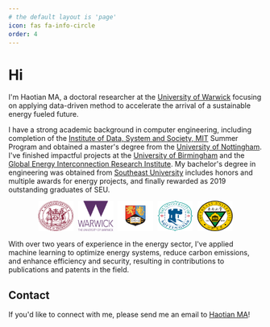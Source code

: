 ```yaml
---
# the default layout is 'page'
icon: fas fa-info-circle
order: 4
---
```


# Hi

I'm Haotian MA, a doctoral researcher at the [University of Warwick](https://warwick.ac.uk/) focusing on applying data-driven method to accelerate the arrival of a sustainable energy fueled future.

I have a strong academic background in computer engineering, including completion of the [Institute of Data, System and Society, MIT](https://idss.mit.edu/) Summer Program and obtained a master's degree from the [University of Nottingham](https://www.nottingham.ac.uk/engineering/). I've finished impactful projects at the [University of Birmingham](https://www.birmingham.ac.uk/index.aspx) and the [Global Energy Interconnection Research Institute](https://geiri.eu/). My bachelor's degree in engineering was obtained from [Southeast University](https://www.seu.edu.cn/english/) includes honors and multiple awards for energy projects, and finally rewarded as 2019 outstanding graduates of SEU. 

<div style="text-align: center; width: 100%;">
  <img src="/images/mit.webp" alt="MIT" style="width: 70px; height: 60px; margin-right: 1%;" />
  <img src="/images/UoW.png" alt="UoW" style="width: 70px; height: 60px; margin-right: 1%;" />
  <img src="/images/UoB.png" alt="UoB" style="width: 70px; height: 60px; margin-right: 1%;" />
  <img src="/images/UoN.png" alt="UoN" style="width: 70px; height: 60px; margin-right: 1%;" />
  <img src="/images/SEU.png" alt="SEU" style="width: 70px; height: 60px;" />
</div>

With over two years of experience in the energy sector, I've applied machine learning to optimize energy systems, reduce carbon emissions, and enhance efficiency and security, resulting in contributions to publications and patents in the field.

## Contact

If you'd like to connect with me, please send me an email to [Haotian MA](mailto:Haotian-ma@outlook.com)!
